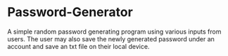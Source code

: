 # Password-Generator
A simple random password generating program using various inputs from users.
The user may also save the newly generated password under an account and save an txt file on their local device.
